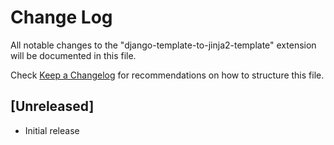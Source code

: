 # Change Log
All notable changes to the "django-template-to-jinja2-template" extension will be documented in this file.

Check [Keep a Changelog](http://keepachangelog.com/) for recommendations on how to structure this file.

## [Unreleased]
- Initial release